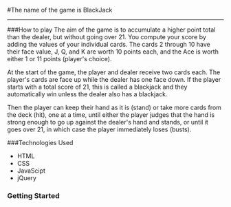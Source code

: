 #The name of the game is BlackJack

----
###How to play
The aim of the game is to accumulate a higher point total than the dealer, but without going over 21. You compute your score by adding the values of your individual cards. The cards 2 through 10 have their face value, J, Q, and K are worth 10 points each, and the Ace is worth either 1 or 11 points (player's choice).  
  
At the start of the game, the player and dealer receive two cards each. The player's cards are face up while the dealer has one face down. If the player starts with a total score of 21, this is called a blackjack and they automatically win unless the dealer also has a blackjack.
  
Then the player can keep their hand as it is (stand) or take more cards from the deck (hit), one at a time, until either the player judges that the hand is strong enough to go up against the dealer's hand and stands, or until it goes over 21, in which case the player immediately loses (busts).
  
###Technologies Used

- HTML 
- CSS
- JavaScipt
- jQuery

### Getting Started